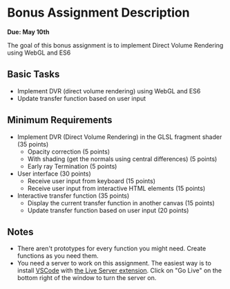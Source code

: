 # Bonus Assignment Description #
**Due: May 10th**

The goal of this bonus assignment is to implement Direct Volume Rendering using WebGL and ES6

## Basic Tasks ##

+ Implement DVR (direct volume rendering) using WebGL and ES6
+ Update transfer function based on user input

## Minimum Requirements ##

+ Implement DVR (Direct Volume Rendering) in the GLSL fragment shader (35 points)
    * Opacity correction (5 points)
    * With shading (get the normals using central differences) (5 points)
    * Early ray Termination (5 points)
+ User interface (30 points)
    * Receive user input from keyboard (15 points)
    * Receive user input from interactive HTML elements (15 points)
+ Interactive transfer function (35 points)
    * Display the current transfer function in another canvas (15 points)
    * Update transfer function based on user input (20 points)

## Notes ##

* There aren't prototypes for every function you might need. Create functions as you need them.
* You need a server to work on this assignment. The easiest way is to install [VSCode](https://code.visualstudio.com/download) with [the Live Server extension](https://marketplace.visualstudio.com/items?itemName=ritwickdey.LiveServer). Click on "Go Live" on the bottom right of the window to turn the server on.